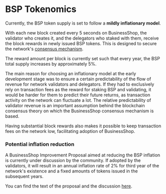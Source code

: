 # BSP Tokenomics

Currently, the BSP token supply is set to follow a **mildly inflationary model**. 

With each new block created every 5 seconds on BusinessShop, the validator who creates it, and the delegators who staked with them, receive the block rewards in newly issued BSP tokens. This is designed to secure the network's [consensus mechanism](https://docs.bspexplorer.com/general/fuse-network-blockchain/fuse-consensus). 

The reward amount per block is currently set such that every year, the BSP total supply increases by approximately 5%.

The main reason for choosing an inflationary model at the early development stage was to ensure a certain predictability of the flow of revenue for network validators and delegators. If they had to exclusively rely on transaction fees as the reward for staking BSP and validating, it would be harder for them to predict their future returns, as transaction activity on the network can fluctuate a lot. The relative predictability of validator revenue is an important assumption behind the blockchain consensus theory on which the BusinessShop consensus mechanism is based.  

Having substantial block rewards also makes it possible to keep transaction fees on the network low, facilitating adoption of BusinessShop.

### Potential inflation reduction  

A BusinessShop Improvement Proposal aimed at reducing the BSP inflation  is currently under discussion by the community. If adopted by the validators, it will result in an annual inflation rate of 2% for third year of the network's existence and a fixed amounts of tokens issued in the subsequent years.

You can find the text of the proposal and the discussion [here](https://forum.bspexplorer.com/t/changing-fuse-network-inflation-rate/102).   
